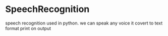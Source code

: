 # SpeechRecognition
speech recognition used in python. we can speak any voice it covert to text format print on output
